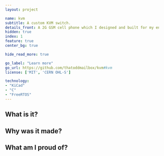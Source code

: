 ```yaml
---
layout: project

name: kvm
subtitle: A custom KVM switch.
details_front: A 2G GSM cell phone which I designed and built for my end-of-year project in my senior year of high school. It can make calls, receive texts, connect to the Internet, get your location, and do most things you'd expect a phone to be capable of.
hidden: true
index: 1
feature: true
center_bg: true

hide_read_more: true

go_label: "Learn more"
go_url: https://github.com/thatoddmailbox/kvm#kvm
license: ['MIT', 'CERN OHL-S']

technology:
- "KiCad"
- "C"
- "FreeRTOS"
---
```

## What is it?

## Why was it made?

## What am I proud of?

